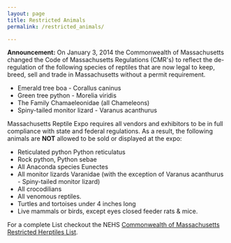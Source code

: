 ```yaml
---
layout: page
title: Restricted Animals
permalink: /restricted_animals/

---
```


**Announcement:** On January 3, 2014 the Commonwealth of Massachusetts changed the Code of Massachusetts Regulations (CMR's) to reflect the de-regulation of the following species of reptiles that are now legal to keep, breed, sell and trade in Massachusetts without a permit requirement.


- Emerald tree boa  -      Corallus caninus
- Green tree python -      Morelia viridis
- The Family Chamaeleonidae (all Chameleons)
- Spiny-tailed monitor lizard - Varanus acanthurus

Massachusetts Reptile Expo requires all vendors and exhibitors to be in full compliance with state and federal regulations.  As a result, the following animals are **NOT** allowed to be sold or displayed at the expo:

 

- Reticulated python Python reticulatus
- Rock python, Python sebae
- All Anaconda species Eunectes
- All monitor lizards Varanidae (with the exception of Varanus acanthurus - Spiny-tailed monitor lizard)
- All crocodilians
- All venomous reptiles.
- Turtles and tortoises under 4 inches long
- Live mammals or birds, except eyes closed feeder rats & mice.

For a complete List checkout the NEHS [Commonwealth of Massachusetts Restricted Herptiles List]({{site.data.general.restricted_list_link}}).
